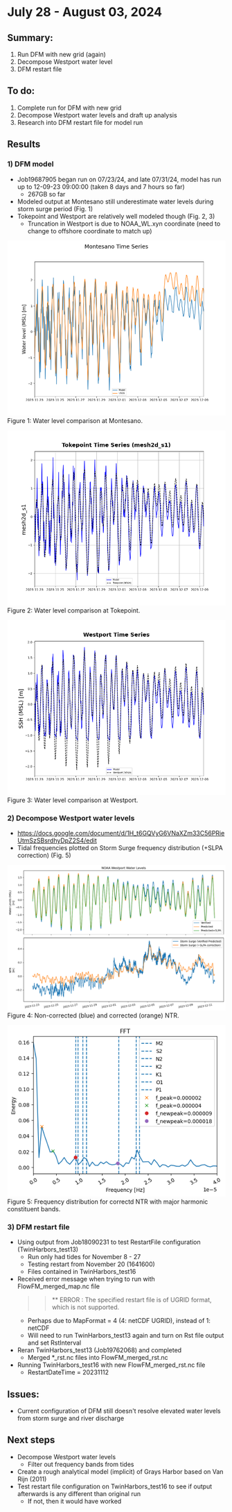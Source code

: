 # July 28 - August 03, 2024

## Summary:
1) Run DFM with new grid (again)
2) Decompose Westport water level
3) DFM restart file

## To do:
1) Complete run for DFM with new grid
2) Decompose Westport water levels and draft up analysis
3) Research into DFM restart file for model run

## Results
### 1) DFM model
- Job19687905 began run on 07/23/24, and late 07/31/24, model has run up to 12-09-23 09:00:00 (taken 8 days and 7 hours so far)
	- 267GB so far
- Modeled output at Montesano still underestimate water levels during storm surge period (Fig. 1)
- Tokepoint and Westport are relatively well modeled though (Fig. 2, 3)
	- Truncation in Westport is due to NOAA_WL.xyn coordinate (need to change to offshore coordinate to match up)

![Montesano water levels](../Figures/080124meeting/Job19687905_montesano_wl.png)
Figure 1: Water level comparison at Montesano.<br>

![Tokepoint water levels](../Figures/080124meeting/Job19687905_tokepoint_wl.png)
Figure 2: Water level comparison at Tokepoint.<br>

![Westport water levels](../Figures/080124meeting/Job19687905_westport_wl.png)
Figure 3: Water level comparison at Westport.<br>

### 2) Decompose Westport water levels
- https://docs.google.com/document/d/1H_t6GQVyG6VNaXZm33C56PRieUtmSzSBsrdhyDpZ2S4/edit
- Tidal frequencies plotted on Storm Surge frequency distribution (+SLPA correction) (Fig. 5)

![NTR Storm Surge](../Figures/080124meeting/Westport_wl_slpa_2hrunningavg.png)
Figure 4: Non-corrected (blue) and corrected (orange) NTR.<br>

![NTR FFT](../Figures/080124meeting/Westport_wl_fft_tidalfreq.png)<br>
Figure 5: Frequency distribution for correctd NTR with major harmonic constituent bands.<br>

### 3) DFM restart file
- Using output from Job18090231 to test RestartFile configuration (TwinHarbors_test13)
	- Run only had tides for November 8 - 27
	- Testing restart from November 20 (1641600)
	- Files contained in TwinHarbors_test16
- Received error message when trying to run with FlowFM_merged_map.nc file
	>> ** ERROR  : The specified restart file is of UGRID format, which is not supported.
	- Perhaps due to MapFormat = 4 (4: netCDF UGRID), instead of 1: netCDF
	- Will need to run TwinHarbors_test13 again and turn on Rst file output and set RstInterval
 - Reran TwinHarbors_test13 (Job19762068) and completed
	- Merged *_rst.nc files into FlowFM_merged_rst.nc
 - Running TwinHarbors_test16 with new FlowFM_merged_rst.nc file
	- RestartDateTime = 20231112

## Issues:
- Current configuration of DFM still doesn't resolve elevated water levels from storm surge and river discharge

## Next steps
- Decompose Westport water levels
	- Filter out frequency bands from tides
- Create a rough analytical model (implicit) of Grays Harbor based on Van Rijn (2011)
- Test restart file configuration on TwinHarbors_test16 to see if output afterwards is any different than original run
	- If not, then it would have worked
